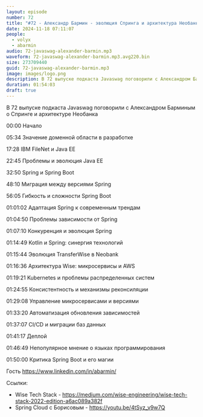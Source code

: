 ```yaml
---
layout: episode
number: 72
title: "#72 - Александр Бармин - эволюция Спринга и архитектура Необанка"
date: 2024-11-18 07:11:07
people:
  - volyx
  - abarmin
audio: 72-javaswag-alexander-barmin.mp3
waveform: 72-javaswag-alexander-barmin.mp3.avg220.bin
size: 273709440
guid: 72-javaswag-alexander-barmin.mp3
image: images/logo.png
description: В 72 выпуске подкаста Javaswag поговорили с Александром Барминым о Спринге и архитектуре Необанка
duration: 01:54:03
draft: true
---
```


В 72 выпуске подкаста Javaswag поговорили с Александром Барминым о Спринге и архитектуре Необанка

00:00 Начало

05:34 Значение доменной области в разработке

17:28 IBM FileNet и Java EE

22:45 Проблемы и эволюция Java EE

32:50 Spring и Spring Boot

48:10 Миграция между версиями Spring

56:05 Гибкость и сложности Spring Boot

01:01:02 Адаптация Spring к современным трендам

01:04:50 Проблемы зависимости от Spring

01:07:10 Конкуренция и эволюция Spring

01:14:49 Kotlin и Spring: синергия технологий

01:15:44 Эволюция TransferWise в Neobank

01:16:36 Архитектура Wise: микросервисы и AWS

01:19:21 Kubernetes и проблемы распределенных систем

01:24:55 Консистентность и механизмы реконсиляции

01:29:08 Управление микросервисами и версиями

01:33:20 Автоматизация обновления зависимостей

01:37:07 CI/CD и миграции баз данных

01:41:17 Деплой

01:46:49 Непопулярное мнение о языках программирования

01:50:00 Критика Spring Boot и его магии


Гость https://www.linkedin.com/in/abarmin/

Ссылки:

* Wise Tech Stack - https://medium.com/wise-engineering/wise-tech-stack-2022-edition-a6ac089a382f
* Spring Cloud с Борисовым - https://youtu.be/4tSyz_v9w7Q
